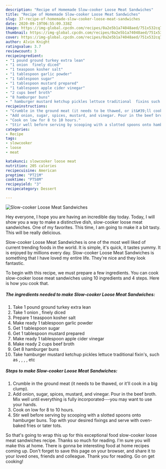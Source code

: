 ```yaml
---
description: "Recipe of Homemade Slow-cooker Loose Meat Sandwiches"
title: "Recipe of Homemade Slow-cooker Loose Meat Sandwiches"
slug: 37-recipe-of-homemade-slow-cooker-loose-meat-sandwiches
date: 2020-09-19T06:55:09.338Z
image: https://img-global.cpcdn.com/recipes/0a2e5b1a74048aed/751x532cq70/slow-cooker-loose-meat-sandwiches-recipe-main-photo.jpg
thumbnail: https://img-global.cpcdn.com/recipes/0a2e5b1a74048aed/751x532cq70/slow-cooker-loose-meat-sandwiches-recipe-main-photo.jpg
cover: https://img-global.cpcdn.com/recipes/0a2e5b1a74048aed/751x532cq70/slow-cooker-loose-meat-sandwiches-recipe-main-photo.jpg
author: Alvin Knight
ratingvalue: 3.7
reviewcount: 3
recipeingredient:
- "1 pound ground turkey extra lean"
- "1 onion  finely diced"
- "1 teaspoon kosher salt"
- "1 tablespoon garlic powder"
- "1 tablespoon sugar"
- "1 tablespoon mustard prepared"
- "1 tablespoon apple cider vinegar"
- "2 cups beef broth"
- "8 hamburger buns"
- " hamburger mustard ketchup pickles lettuce traditional  fixins such as     etc"
recipeinstructions:
- "Crumble in the ground meat (it needs to be thawed, or it&#39;ll cook in a big clump)."
- "Add onion, sugar, spices, mustard, and vinegar. Pour in the beef broth. Mix well until everything is fully incorporated---you may want to use your hands."
- "Cook on low for 8 to 10 hours."
- "Stir well before serving by scooping with a slotted spoons onto hamburger buns. Top with your desired fixings and serve with oven-baked fries or tater tots."
categories:
- Recipe
tags:
- slowcooker
- loose
- meat

katakunci: slowcooker loose meat 
nutrition: 205 calories
recipecuisine: American
preptime: "PT21M"
cooktime: "PT58M"
recipeyield: "3"
recipecategory: Dessert

---
```



![Slow-cooker Loose Meat Sandwiches](https://img-global.cpcdn.com/recipes/0a2e5b1a74048aed/751x532cq70/slow-cooker-loose-meat-sandwiches-recipe-main-photo.jpg)

Hey everyone, I hope you are having an incredible day today. Today, I will show you a way to make a distinctive dish, slow-cooker loose meat sandwiches. One of my favorites. This time, I am going to make it a bit tasty. This will be really delicious.

Slow-cooker Loose Meat Sandwiches is one of the most well liked of current trending foods in the world. It is simple, it's quick, it tastes yummy. It is enjoyed by millions every day. Slow-cooker Loose Meat Sandwiches is something that I have loved my entire life. They're nice and they look fantastic.




To begin with this recipe, we must prepare a few ingredients. You can cook slow-cooker loose meat sandwiches using 10 ingredients and 4 steps. Here is how you cook that.

<!--inarticleads1-->

##### The ingredients needed to make Slow-cooker Loose Meat Sandwiches:

1. Take 1 pound ground turkey extra lean
1. Take 1 onion , finely diced
1. Prepare 1 teaspoon kosher salt
1. Make ready 1 tablespoon garlic powder
1. Get 1 tablespoon sugar
1. Get 1 tablespoon mustard prepared
1. Make ready 1 tablespoon apple cider vinegar
1. Make ready 2 cups beef broth
1. Get 8 hamburger buns
1. Take  hamburger mustard ketchup pickles lettuce traditional  fixin&#39;s, such as , , , , etc




<!--inarticleads2-->

##### Steps to make Slow-cooker Loose Meat Sandwiches:

1. Crumble in the ground meat (it needs to be thawed, or it&#39;ll cook in a big clump).
1. Add onion, sugar, spices, mustard, and vinegar. Pour in the beef broth. Mix well until everything is fully incorporated---you may want to use your hands.
1. Cook on low for 8 to 10 hours.
1. Stir well before serving by scooping with a slotted spoons onto hamburger buns. Top with your desired fixings and serve with oven-baked fries or tater tots.




So that's going to wrap this up for this exceptional food slow-cooker loose meat sandwiches recipe. Thanks so much for reading. I'm sure you will make this at home. There is gonna be interesting food at home recipes coming up. Don't forget to save this page on your browser, and share it to your loved ones, friends and colleague. Thank you for reading. Go on get cooking!
